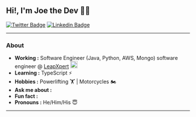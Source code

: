 ## Hi!, I'm Joe the Dev 👨‍💻
[![Twitter Badge](https://img.shields.io/badge/JoeTheDev-jj1234?style=flat-square&logo=twitter&logoColor=white&link=https://twitter.com/vuthanhdat_dev)](https://twitter.com/vuthanhdat_dev) 
[![Linkedin Badge](https://img.shields.io/badge/JoeTheDev-jj1234?style=flat-square&logo=Linkedin&logoColor=white&link=https://www.linkedin.com/in/vuthanhdat/)](https://www.linkedin.com/in/vuthanhdat/) 

---------------------------------------------------------------------------------------------------------------------------------------------------------------------------------
### About
-  **Working :** Software Engineer (Java, Python, AWS, Mongo) software engineer @ [LeapXpert](https://www.leapxpert.com/) <img src="https://www.leapxpert.com/wp-content/uploads/2023/04/leapxpert-favicon-browser-64x64-1.png" height="20" width="20" />
-  **Learning :** TypeScript :zap:
-  **Hobbies :** Powerlifting 🏋️‍ | Motorcycles 🏍
-  **Ask me about :** 
-  **Fun fact :** 
-  **Pronouns :** He/Him/His :innocent:

---------------------------------------------------------------------------------------------------------------------------------------------------------------------------------

